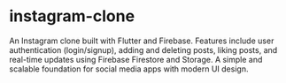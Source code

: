 # instagram-clone
An Instagram clone built with Flutter and Firebase. Features include user authentication (login/signup), adding and deleting posts, liking posts, and real-time updates using Firebase Firestore and Storage. A simple and scalable foundation for social media apps with modern UI design.
